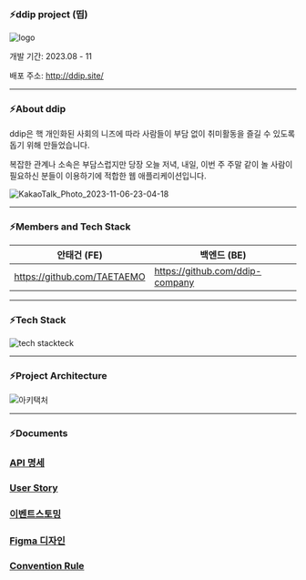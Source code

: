 ### ⚡️ddip project (띱)
![logo](https://github.com/ddip-company/ddip/assets/104331117/4952abc3-78a2-4d0d-b44d-94cf3492c389)




개발 기간: 2023.08 - 11
 
배포 주소: http://ddip.site/

---

### ⚡️About ddip
ddip은 핵 개인화된 사회의 니즈에 따라 사람들이 부담 없이 취미활동을 즐길 수 있도록 돕기 위해 만들었습니다.

복잡한 관계나 소속은 부담스럽지만 당장 오늘 저녁, 내일, 이번 주 주말 같이 놀 사람이 필요하신 분들이 이용하기에 적합한 웹 애플리케이션입니다.

![KakaoTalk_Photo_2023-11-06-23-04-18](https://github.com/TAETAEMO/javaScript_Practice/assets/104331117/b924acee-a099-4ce6-90f1-bdd1b54b0e65)

---

### ⚡️Members and Tech Stack
|안태건 (FE)|백엔드 (BE)|
|-------------|-------------|
|https://github.com/TAETAEMO|https://github.com/ddip-company|

---

### ⚡️Tech Stack
![tech stackteck](https://github.com/ddip-company/ddip/assets/104331117/a4290930-f78e-4cbd-93e8-9e89d22904e6)

---

### ⚡️Project Architecture
![아키택처](https://github.com/ddip-company/ddip/assets/104331117/a8145c43-411b-4bb2-aa34-a5092f693fdf)

---

### ⚡️Documents
### [API 명세](https://github.com/ddip-company/ddip/wiki/API-%EB%AA%85%EC%84%B8)
### [User Story](https://github.com/ddip-company/ddip/wiki/User-Story)
### [이벤트스토밍](https://github.com/ddip-company/ddip/wiki/%EC%9D%B4%EB%B2%A4%ED%8A%B8%EC%8A%A4%ED%86%A0%EB%B0%8D)
### [Figma 디자인](https://github.com/ddip-company/ddip/wiki/%08Figma-%E2%80%90-%ED%94%84%EB%A1%9C%EC%A0%9D%ED%8A%B8-%EC%B4%88%EA%B8%B0-%EC%8B%9C%EC%95%88)
### [Convention Rule](https://github.com/ddip-company/ddip/wiki/%08Git-Convention-Type)
